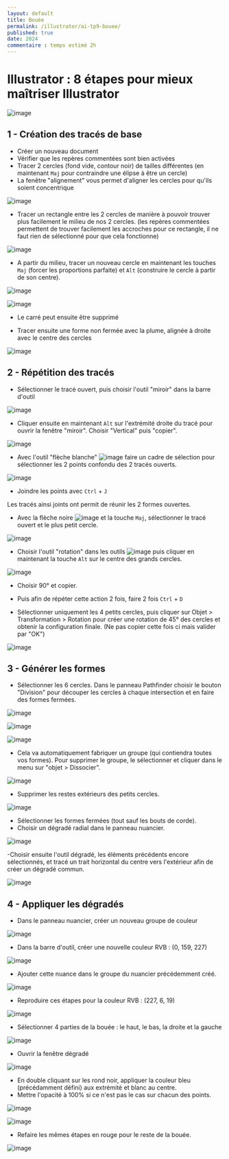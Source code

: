```yaml
---
layout: default
title: Bouée
permalink: /illustrator/ai-tp9-bouee/
published: true
date: 2024
commentaire : temps estimé 2h
---
```


# Illustrator : 8 étapes pour mieux maîtriser Illustrator

![image](https://github.com/user-attachments/assets/b1e005b1-09de-4a67-b6e2-fbcccb7df38d)


## 1 - Création des tracés de base

- Créer un nouveau document
- Vérifier que les repères commentées sont bien activées
- Tracer 2 cercles (fond vide, contour noir) de tailles différentes (en maintenant ```Maj``` pour contraindre une élipse à être un cercle)
- La fenêtre "alignement" vous permet d'aligner les cercles pour qu'ils soient concentrique

![image](https://github.com/user-attachments/assets/4f793cc9-fe46-4cd8-9b7b-7f84b5ecffcf)

- Tracer un rectangle entre les 2 cercles de manière à pouvoir trouver plus facilement le milieu de nos 2 cercles. (les repères commentées permettent de trouver facilement les accroches pour ce rectangle, il ne faut rien de sélectionné pour que cela fonctionne)

![image](https://github.com/user-attachments/assets/d029d3b8-7302-408a-9b86-75427459b0ce)

- A partir du milieu, tracer un nouveau cercle en maintenant les touches ```Maj``` (forcer les proportions parfaite) et ```Alt``` (construire le cercle à partir de son centre).

![image](https://github.com/user-attachments/assets/9a5c35eb-7adf-4d35-a40e-e59aac3dcf98)

![image](https://github.com/user-attachments/assets/c1935b99-7cd4-4a68-b12d-867711f0f975)

- Le carré peut ensuite être supprimé

- Tracer ensuite une forme non fermée avec la plume, alignée à droite avec le centre des cercles

![image](https://github.com/user-attachments/assets/7d8d5948-49e6-4afc-9115-8d011ba862af)


## 2 - Répétition des tracés

- Sélectionner le tracé ouvert, puis choisir l'outil "miroir" dans la barre d'outil 

![image](https://github.com/user-attachments/assets/1f244102-2739-44c7-b7d5-3aa74d0afa9a)

- Cliquer ensuite en maintenant ```Alt``` sur l'extrémité droite du tracé pour ouvrir la fenêtre "miroir". Choisir "Vertical" puis "copier".

![image](https://github.com/user-attachments/assets/bf82274a-0e7f-4aeb-8c76-fcf4dc18fd03)

- Avec l'outil "flèche blanche" ![image](https://github.com/user-attachments/assets/855cd6e4-46cb-43d7-8a75-3af06c10bf43) faire un cadre de sélection pour sélectionner les 2 points confondu des 2 tracés ouverts.

![image](https://github.com/user-attachments/assets/f0571207-ab92-4d8f-b099-bc91e4d068eb)

- Joindre les points avec ```Ctrl``` + ```J```

Les tracés ainsi joints ont permit de réunir les 2 formes ouvertes.

- Avec la flèche noire ![image](https://github.com/user-attachments/assets/10cb5b00-e7cd-4dbc-acac-785c3c3bc517) et la touche ```Maj```, sélectionner le tracé ouvert et le plus petit cercle.

![image](https://github.com/user-attachments/assets/5d693807-4d8b-44e3-af4b-287d05db5b4b)

- Choisir l'outil "rotation" dans les outils ![image](https://github.com/user-attachments/assets/b98c85b0-a0ae-4066-a46a-39d456131458) puis cliquer en maintenant la touche ```Alt``` sur le centre des grands cercles.

![image](https://github.com/user-attachments/assets/605d6cd8-cabe-4ba6-b4c4-ee9f369c2140)

- Choisir 90° et copier.

- Puis afin de répéter cette action 2 fois, faire 2 fois ```Ctrl``` + ```D```

- Sélectionner uniquement les 4 petits cercles, puis cliquer sur Objet > Transformation > Rotation pour créer une rotation de 45° des cercles et obtenir la configuration finale. (Ne pas copier cette fois ci mais valider par "OK")

 ![image](https://github.com/user-attachments/assets/8c1eedfc-0d45-4a83-8e94-f62780981a95)

 ## 3 - Générer les formes

- Sélectionner les 6 cercles. Dans le panneau Pathfinder choisir le bouton "Division" pour découper les cercles à chaque intersection et en faire des formes fermées.

![image](https://github.com/user-attachments/assets/591e898f-1fed-42ec-a488-c42c47f1a664)

![image](https://github.com/user-attachments/assets/fe0aa234-85b3-4898-afaf-44327f1e656c)

![image](https://github.com/user-attachments/assets/419e1804-d4bf-4ca0-b55c-c4ed289b7d2b)

- Cela va automatiquement fabriquer un groupe (qui contiendra toutes vos formes). Pour supprimer le groupe, le sélectionner et cliquer dans le menu sur "objet > Dissocier".

![image](https://github.com/user-attachments/assets/cb2f4c0a-e29d-4f93-9024-2573430ddf1a)

- Supprimer les restes extérieurs des petits cercles.

![image](https://github.com/user-attachments/assets/00a845cf-7a80-4eee-8338-8abadd7a091e)

- Sélectionner les formes fermées (tout sauf les bouts de corde).
- Choisir un dégradé radial dans le panneau nuancier.

![image](https://github.com/user-attachments/assets/3c34aae0-aba3-4078-9ea0-cde8572f7c57)

-Choisir ensuite l'outil dégradé, les éléments précédents encore sélectionnés, et tracé un trait horizontal du centre vers l'extérieur afin de créer un dégradé commun.

![image](https://github.com/user-attachments/assets/0852bae3-94cf-4f6a-b80b-c1aedd6c706f)

 ## 4 - Appliquer les dégradés

 - Dans le panneau nuancier, créer un nouveau groupe de couleur

![image](https://github.com/user-attachments/assets/a7f3dbe0-c99f-4276-8270-6b35450ded09)

- Dans la barre d'outil, créer une nouvelle couleur RVB : (0, 159, 227)
  
![image](https://github.com/user-attachments/assets/fc676b9e-15fc-498e-a5d2-0ec7128f6008)

- Ajouter cette nuance dans le groupe du nuancier précédemment créé.

![image](https://github.com/user-attachments/assets/e99d0fdc-8756-4d9a-b4d9-feaecd81e236)

- Reproduire ces étapes pour la couleur RVB : (227, 6, 19)

![image](https://github.com/user-attachments/assets/0235c841-7523-4826-8cb5-d23950099a54)

- Sélectionner 4 parties de la bouée : le haut, le bas, la droite et la gauche

![image](https://github.com/user-attachments/assets/28354e32-1fe4-4423-bef7-881dbcf3371f)

- Ouvrir la fenêtre dégradé

![image](https://github.com/user-attachments/assets/e6ee7b6c-5f15-40a3-b8f7-dcc1cd0ee64e)

- En double cliquant sur les rond noir, appliquer la couleur bleu (précédamment défini) aux extrémité et blanc au centre.
- Mettre l'opacité à 100% si ce n'est pas le cas sur chacun des points.

![image](https://github.com/user-attachments/assets/793f4618-d0fd-4258-9be9-84ae5d7ea03a)

![image](https://github.com/user-attachments/assets/5ed82b50-633e-4742-9ca2-50c33f452372)

- Refaire les mêmes étapes en rouge pour le reste de la bouée.

![image](https://github.com/user-attachments/assets/edd6ed5d-723e-4098-ae41-b30db942f14e)
